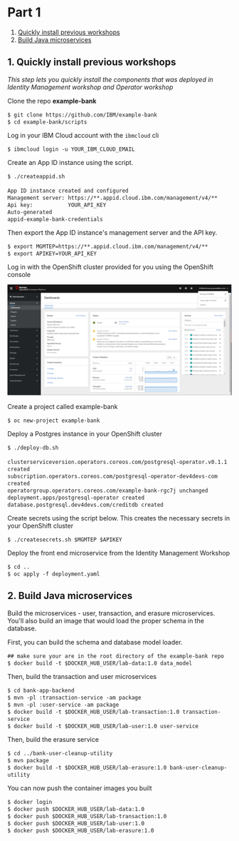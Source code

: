 # Part 1

1. [Quickly install previous workshops](#1-Quickly-install-previous-workshops)
1. [Build Java microservices](#2-Build-Java-microservices)

## 1. Quickly install previous workshops

*This step lets you quickly install the components that was deployed in Identity Management workshop and Operator workshop*

Clone the repo **example-bank**

```text
$ git clone https://github.com/IBM/example-bank
$ cd example-bank/scripts
```

Log in your IBM Cloud account with the `ibmcloud` cli

```text
$ ibmcloud login -u YOUR_IBM_CLOUD_EMAIL
```

Create an App ID instance using the script.

```text
$ ./createappid.sh

App ID instance created and configured
Management server: https://**.appid.cloud.ibm.com/management/v4/**
Api key:           YOUR_API_KEY
Auto-generated
appid-example-bank-credentials
```

Then export the App ID instance's management server and the API key.

```text
$ export MGMTEP=https://**.appid.cloud.ibm.com/management/v4/**
$ export APIKEY=YOUR_API_KEY
```

Log in with the OpenShift cluster provided for you using the OpenShift console

![OpenShift Console](../.gitbook/generic/image%20%283%29.png)

Create a project called example-bank

```text
$ oc new-project example-bank
```

Deploy a Postgres instance in your OpenShift cluster

```text
$ ./deploy-db.sh

clusterserviceversion.operators.coreos.com/postgresql-operator.v0.1.1 created
subscription.operators.coreos.com/postgresql-operator-dev4devs-com created
operatorgroup.operators.coreos.com/example-bank-rgc7j unchanged
deployment.apps/postgresql-operator created
database.postgresql.dev4devs.com/creditdb created
```

Create secrets using the script below. This creates the necessary secrets in your OpenShift cluster

```text
$ ./createsecrets.sh $MGMTEP $APIKEY
```

Deploy the front end microservice from the Identity Management Workshop

```
$ cd ..
$ oc apply -f deployment.yaml
```


## 2. Build Java microservices

Build the microservices - user, transaction, and erasure microservices. You'll also build an image that would load the proper schema in the database.

First, you can build the schema and database model loader.

```
## make sure your are in the root directory of the example-bank repo
$ docker build -t $DOCKER_HUB_USER/lab-data:1.0 data_model
```

Then, build the transaction and user microservices

```
$ cd bank-app-backend
$ mvn -pl :transaction-service -am package
$ mvn -pl :user-service -am package
$ docker build -t $DOCKER_HUB_USER/lab-transaction:1.0 transaction-service
$ docker build -t $DOCKER_HUB_USER/lab-user:1.0 user-service
```

Then, build the erasure service

```
$ cd ../bank-user-cleanup-utility
$ mvn package
$ docker build -t $DOCKER_HUB_USER/lab-erasure:1.0 bank-user-cleanup-utility
```

You can now push the container images you built 

```
$ docker login
$ docker push $DOCKER_HUB_USER/lab-data:1.0
$ docker push $DOCKER_HUB_USER/lab-transaction:1.0
$ docker push $DOCKER_HUB_USER/lab-user:1.0
$ docker push $DOCKER_HUB_USER/lab-erasure:1.0
```